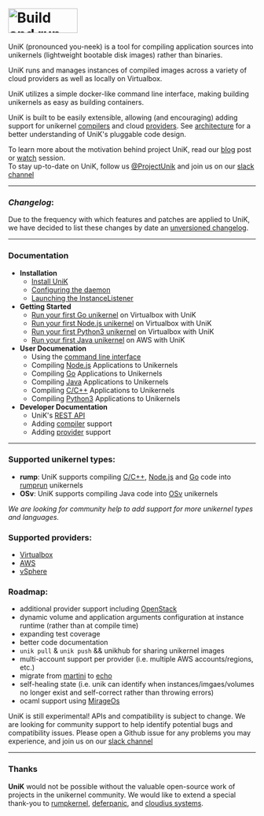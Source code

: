 # <img src="http://i.imgur.com/npkzp8l.png" alt="Build and run unikernels" width="141" height="50">

UniK (pronounced you-neek) is a tool for compiling application sources into unikernels (lightweight bootable disk images) rather than binaries.

UniK runs and manages instances of compiled images across a variety of cloud providers as well as locally on Virtualbox.

UniK utilizes a simple docker-like command line interface, making building unikernels as easy as building containers.

UniK is built to be easily extensible, allowing (and encouraging) adding support for unikernel [compilers](docs/compilers/README.md) and cloud [providers](docs/providers/README.md). See [architecture](docs/architecture.md) for a better understanding of UniK's pluggable code design.

To learn more about the motivation behind project UniK, read our [blog](https://github.com/emc-advanced-dev/unik/wiki/UniK:-Build-and-Run-Unikernels-with-Ease) post or [watch](https://www.youtube.com/watch?v=UC6p_xo1Rt4&list=PLhuMOCWn4P9gGrKEtCBKYpEl5BXGBCsQZ&index=19) session.<BR>
To stay up-to-date on UniK, follow us [@ProjectUnik](https://twitter.com/ProjectUniK) and join us on our [slack channel](http://project-unik.io)

---

### *Changelog*:

Due to the frequency with which features and patches are applied to UniK, we have decided to list these changes by date an [unversioned changelog](docs/changelog.md).

---

### Documentation
- **Installation**
  - [Install UniK](docs/install.md)
  - [Configuring the daemon](docs/configure.md)
  - [Launching the InstanceListener](docs/instance_listener.md)
- **Getting Started**
  - [Run your first Go unikernel](docs/getting_started.md) on Virtualbox with UniK
  - [Run your first Node.js unikernel](docs/getting_started_node.md) on Virtualbox with UniK
  - [Run your first Python3 unikernel](docs/getting_started_python3.md) on Virtualbox with UniK
  - [Run your first Java unikernel](docs/getting_started_java.md) on AWS with UniK
- **User Documenation**
  - Using the [command line interface](docs/cli.md)
  - Compiling [Node.js](docs/compilers/rump.md#nodejs) Applications to Unikernels
  - Compiling [Go](docs/compilers/rump.md#golang) Applications to Unikernels
  - Compiling [Java](docs/compilers/osv.md#java) Applications to Unikernels
  - Compiling [C/C++](docs/compilers/rump.md#c++) Applications to Unikernels
  - Compiling [Python3](docs/compilers/rump.md#Python3) Applications to Unikernels
- **Developer Documentation**
  - UniK's [REST API](docs/api.md)
  - Adding [compiler](docs/compilers/README.md) support
  - Adding [provider](docs/providers/README.md) support

---

### Supported unikernel types:
* **rump**: UniK supports compiling [C/C++](docs/compilers/rump.md#c++), [Node.js](docs/compilers/rump.md#nodejs) and [Go](docs/compilers/rump.md#golang) code into [rumprun](docs/compilers/rump.md) unikernels
* **OSv**: UniK supports compiling Java code into [OSv](http://osv.io/) unikernels

*We are looking for community help to add support for more unikernel types and languages.*

### Supported providers:
* [Virtualbox](docs/providers/virtualbox.md)
* [AWS](docs/providers/aws.md)
* [vSphere](docs/providers/vsphere.md)

### Roadmap:
* additional provider support including [OpenStack](https://www.openstack.org/)
* dynamic volume and application arguments configuration at instance runtime (rather than at compile time)
* expanding test coverage
* better code documentation
* `unik pull` & `unik push` && unikhub for sharing unikernel images
* multi-account support per provider (i.e. multiple AWS accounts/regions, etc.)
* migrate from [martini](https://github.com/go-martini/martini) to [echo](https://github.com/labstack/echo)
* self-healing state (i.e. unik can identify when instances/imgaes/volumes no longer exist and self-correct rather than throwing errors)
* ocaml support using [MirageOs](https://mirage.io/)

UniK is still experimental! APIs and compatibility is subject to change. We are looking for community support to help identify potential bugs and compatibility issues. Please open a Github issue for any problems you may experience, and join us on our [slack channel](http://project-unik.io)

---

### Thanks

**UniK** would not be possible without the valuable open-source work of projects in the unikernel community. We would like to extend a special thank-you to [rumpkernel](https://github.com/rumpkernel/), [deferpanic](https://github.com/deferpanic), and [cloudius systems](https://github.com/cloudius-systems).

<!--(for contributors): push images: CONTAINERVER=0.1 for i in $(docker images | grep projectunik/ | awk '{print $1}'); do docker push $i:$CONTAINERVER; done-->
